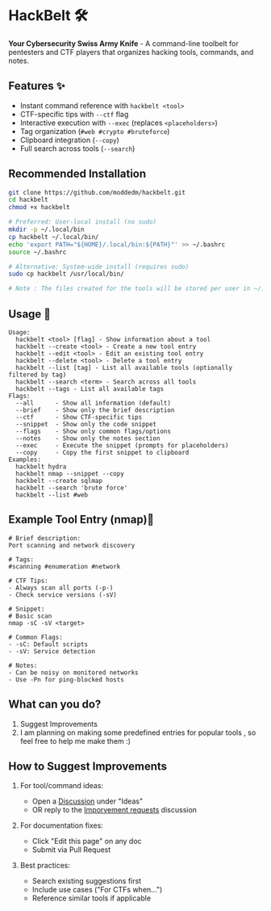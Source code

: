 # HackBelt 🛠️

**Your Cybersecurity Swiss Army Knife** - A command-line toolbelt for pentesters and CTF players that organizes hacking tools, commands, and notes.

## Features ✨
- Instant command reference with `hackbelt <tool>`
- CTF-specific tips with `--ctf` flag
- Interactive execution with `--exec` (replaces `<placeholders>`)
- Tag organization (`#web #crypto #bruteforce`)
- Clipboard integration (`--copy`)
- Full search across tools (`--search`)

## Recommended Installation

```bash
git clone https://github.com/moddedm/hackbelt.git
cd hackbelt
chmod +x hackbelt

# Preferred: User-local install (no sudo)
mkdir -p ~/.local/bin
cp hackbelt ~/.local/bin/
echo 'export PATH="${HOME}/.local/bin:${PATH}"' >> ~/.bashrc
source ~/.bashrc

# Alternative: System-wide install (requires sudo)
sudo cp hackbelt /usr/local/bin/

# Note : The files created for the tools will be stored per user in ~/.config/files
```
## Usage 🚀
```
Usage:
  hackbelt <tool> [flag] - Show information about a tool
  hackbelt --create <tool> - Create a new tool entry
  hackbelt --edit <tool> - Edit an existing tool entry
  hackbelt --delete <tool> - Delete a tool entry
  hackbelt --list [tag] - List all available tools (optionally filtered by tag)
  hackbelt --search <term> - Search across all tools
  hackbelt --tags - List all available tags
Flags:
  --all      - Show all information (default)
  --brief    - Show only the brief description
  --ctf      - Show CTF-specific tips
  --snippet  - Show only the code snippet
  --flags    - Show only common flags/options
  --notes    - Show only the notes section
  --exec     - Execute the snippet (prompts for placeholders)
  --copy     - Copy the first snippet to clipboard
Examples:
  hackbelt hydra
  hackbelt nmap --snippet --copy
  hackbelt --create sqlmap
  hackbelt --search 'brute force'
  hackbelt --list #web
```
## Example Tool Entry (nmap)📝
```
# Brief description:
Port scanning and network discovery

# Tags: 
#scanning #enumeration #network

# CTF Tips:
- Always scan all ports (-p-)
- Check service versions (-sV)

# Snippet:
# Basic scan
nmap -sC -sV <target>

# Common Flags:
- -sC: Default scripts
- -sV: Service detection

# Notes:
- Can be noisy on monitored networks
- Use -Pn for ping-blocked hosts
```
## What can you do?
1. Suggest Improvements
2. I am planning on making some predefined entries for popular tools , so feel free to help me make them :)

## How to Suggest Improvements
1. For tool/command ideas:
   - Open a [Discussion](https://github.com/moddedm/hackbelt/discussions/new/choose) under "Ideas"
   - OR reply to the [Imporvement requests](https://github.com/moddedm/hackbelt/discussions/1) discussion

2. For documentation fixes:
   - Click "Edit this page" on any doc
   - Submit via Pull Request

3. Best practices:
   - Search existing suggestions first
   - Include use cases ("For CTFs when...")
   - Reference similar tools if applicable
